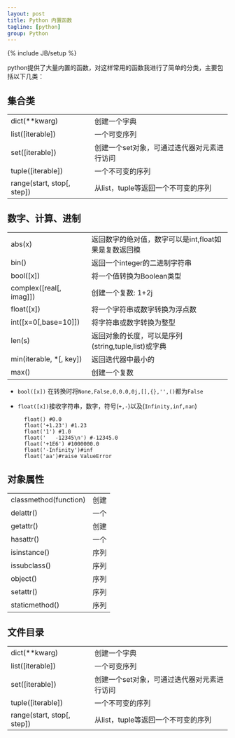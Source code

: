 ```yaml
---
layout: post
title: Python 内置函数
tagline: [python] 
group: Python
---
```

{% include JB/setup %}

python提供了大量内置的函数，对这样常用的函数我进行了简单的分类，主要包括以下几类：

## 集合类 ##
<table  class="table table-striped table-bordered">
<tbody>
<tr><td>dict(**kwarg)</td><td>创建一个字典</td></tr>
<tr><td>list([iterable])</td><td>一个可变序列</td></tr>
<tr><td>set([iterable])</td><td>创建一个set对象，可通过迭代器对元素进行访问</td></tr>
<tr><td>tuple([iterable])</td><td>一个不可变的序列</td></tr>
<tr><td>range(start, stop[, step])</td><td>从list，tuple等返回一个不可变的序列</td></tr>
</tbody>
</table>


## 数字、计算、进制 ##
<table  class="table table-striped table-bordered">
<tbody>
<tr><td>abs(x)</td><td>返回数字的绝对值，数字可以是int,float如果是复数返回模</td></tr>
<tr><td>bin()</td><td>返回一个integer的二进制字符串</td></tr>
<tr><td>bool([x])</td><td>将一个值转换为Boolean类型</td></tr>
<tr><td>complex([real[, imag]])</td><td>创建一个复数: 1+2j</td></tr>
<tr><td>float([x])</td><td>将一个字符串或数字转换为浮点数</td></tr>
<tr><td>int([x=0[,base=10]])</td><td>将字符串或数字转换为整型</td></tr>
<tr><td>len(s)</td><td>返回对象的长度，可以是序列(string,tuple,list)或字典</td></tr>
<tr><td>min(iterable, *[, key])</td><td>返回迭代器中最小的</td></tr>
<tr><td>max()</td><td>创建一个复数</td></tr>
</tbody>
</table>

- `bool([x])` 在转换时将`None,False,0,0.0,0j,[],{},'',()`都为`False`
- `float([x])`接收字符串，数字，符号(`+,-`)以及(`Infinity,inf,nan`)

		float() #0.0
		float('+1.23') #1.23
		float('1') #1.0
		float('   -12345\n') #-12345.0
		float('+1E6') #1000000.0
		float('-Infinity')#inf
		float('aa')#raise ValueError




## 对象属性 ##
<table  class="table table-striped table-bordered">
<tbody>
<tr><td>classmethod(function)</td><td>创建</td></tr>
<tr><td>delattr()</td><td>一个</td></tr>
<tr><td>getattr()</td><td>创建</td></tr>
<tr><td>hasattr()</td><td>一个</td></tr>
<tr><td>isinstance()</td><td>序列</td></tr>
<tr><td>issubclass()</td><td>序列</td></tr>
<tr><td>object()</td><td>序列</td></tr>
<tr><td>setattr()</td><td>序列</td></tr>
<tr><td>staticmethod()</td><td>序列</td></tr>
</tbody>
</table>


## 文件目录 ##
<table  class="table table-striped table-bordered">
<tbody>
<tr><td>dict(**kwarg)</td><td>创建一个字典</td></tr>
<tr><td>list([iterable])</td><td>一个可变序列</td></tr>
<tr><td>set([iterable])</td><td>创建一个set对象，可通过迭代器对元素进行访问</td></tr>
<tr><td>tuple([iterable])</td><td>一个不可变的序列</td></tr>
<tr><td>range(start, stop[, step])</td><td>从list，tuple等返回一个不可变的序列</td></tr>
</tbody>
</table>
